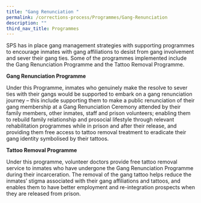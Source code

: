 ```yaml
---
title: "Gang Renunciation "
permalink: /corrections-process/Programmes/Gang-Renunciation
description: ""
third_nav_title: Programmes
---
```

SPS has in place gang management strategies with supporting programmes to encourage inmates with gang affiliations to desist from gang involvement and sever their gang ties.  Some of the programmes implemented include the Gang Renunciation Programme and the Tattoo Removal Programme.


**Gang Renunciation Programme**

Under this Programme, inmates who genuinely make the resolve to sever ties with their gangs would be supported to embark on a gang renunciation journey – this include supporting them to make a public renunciation of their gang membership at a Gang Renunciation Ceremony  attended by their family members, other inmates, staff and prison volunteers; enabling them to rebuild family relationship and prosocial lifestyle through relevant rehabilitation programmes while in prison and after their release, and providing them free access to tattoo removal treatment to eradicate their gang identity symbolised by their tattoos. 

**Tattoo Removal Programme**

Under this programme, volunteer doctors provide free tattoo removal service to inmates who have undergone the Gang Renunciation Programme during their incarceration. The removal of the gang tattoo helps reduce the inmates’ stigma associated with their gang affiliations and tattoos, and enables them to have better employment and re-integration prospects when they are released from prison.